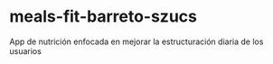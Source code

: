 # meals-fit-barreto-szucs
App de nutrición enfocada en mejorar la estructuración diaria de los usuarios
